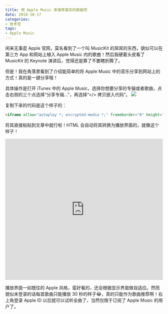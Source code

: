 ```yaml
---
title: 用 Apple Music 来推荐喜欢的歌曲吧
date: 2018-10-17
categories: 
- 技术宅
tags: 
- Apple Music
---
```


闲来无事逛 Apple 官网，莫名看到了一个叫 MusicKit 的屌屌的东西，貌似可以在第三方 App 和网站上植入 Apple Music 内的歌曲！然后我硬着头皮看了 MusicKit 的 Keynote 演讲后，觉得还是算了不要瞎折腾了。

但是！我在角落里看到了介绍能简单的将 Apple Music 中的音乐分享到网站上的方式！真的是一键分享哦！

具体操作是打开 iTunes 中的 Apple Music，选择你想要分享的专辑或者歌曲，点击右侧的三个点选择“分享专辑…”，再选择“\</\> 拷贝嵌入代码”。
![](https://hanatao-1254384827.cos.ap-shanghai.myqcloud.com/share_apple_music.png)

复制下来的代码是这个样子的：

```html
<iframe allow="autoplay *; encrypted-media *;" frameborder="0" height="450" style="width:100%;max-width:660px;overflow:hidden;background:transparent;" sandbox="allow-forms allow-popups allow-same-origin allow-scripts allow-storage-access-by-user-activation allow-top-navigation-by-user-activation" src="https://embed.music.apple.com/cn/album/o/41864569"></iframe>
```

将其直接粘贴到文章中就行啦！HTML 会自动将其转换为播放界面的，就像这个样子！

<iframe allow="autoplay *; encrypted-media *;" frameborder="0" height="450" style="width:100%;max-width:660px;overflow:hidden;background:transparent;" sandbox="allow-forms allow-popups allow-same-origin allow-scripts allow-storage-access-by-user-activation allow-top-navigation-by-user-activation" src="https://embed.music.apple.com/cn/album/o/41864569"></iframe>

播放界面一如既往的 Apple 风格，蛮好看的，还会根据显示界面做自适应。然而貌似未登录的话每首歌曲只能播放 30 秒的样子😂，真的只能作为歌曲推荐啊！右上角登录 Apple ID 以后就可以试听全曲了，当然仅限于订阅了 Apple Music 的用户了。
